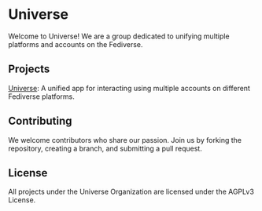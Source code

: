 # Universe
Welcome to Universe! We are a group dedicated to unifying multiple platforms and accounts on the Fediverse.

## Projects
[Universe](https://github.com/universe-fedi/universe): A unified app for interacting using multiple accounts on different Fediverse platforms.

## Contributing
We welcome contributors who share our passion. Join us by forking the repository, creating a branch, and submitting a pull request.

## License
All projects under the Universe Organization are licensed under the AGPLv3 License.
